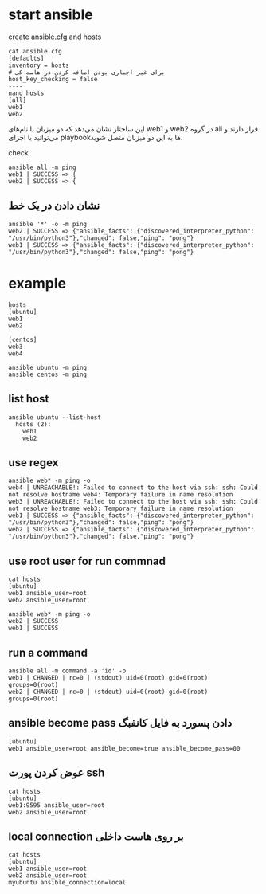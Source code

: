 
# start ansible
create ansible.cfg and hosts
```
cat ansible.cfg
[defaults]
inventory = hosts
# برای غیر اجباری بودن اضافه کردن در هاست کی
host_key_checking = false
----
nano hosts
[all]
web1
web2
```

این ساختار نشان می‌دهد که دو میزبان با نام‌های web1 و web2 در گروه all قرار دارند و می‌توانید با اجرای playbookها به این دو میزبان متصل شوید.

check
```
ansible all -m ping
web1 | SUCCESS => {
web2 | SUCCESS => {
```
## نشان دادن در یک خط
```
ansible '*' -o -m ping
web2 | SUCCESS => {"ansible_facts": {"discovered_interpreter_python": "/usr/bin/python3"},"changed": false,"ping": "pong"}
web1 | SUCCESS => {"ansible_facts": {"discovered_interpreter_python": "/usr/bin/python3"},"changed": false,"ping": "pong"}
```

# example
```
hosts
[ubuntu]
web1
web2

[centos]
web3
web4

ansible ubuntu -m ping
ansible centos -m ping
```

## list host
```
ansible ubuntu --list-host
  hosts (2):
    web1
    web2
```
## use regex
```
ansible web* -m ping -o
web4 | UNREACHABLE!: Failed to connect to the host via ssh: ssh: Could not resolve hostname web4: Temporary failure in name resolution
web3 | UNREACHABLE!: Failed to connect to the host via ssh: ssh: Could not resolve hostname web3: Temporary failure in name resolution
web1 | SUCCESS => {"ansible_facts": {"discovered_interpreter_python": "/usr/bin/python3"},"changed": false,"ping": "pong"}
web2 | SUCCESS => {"ansible_facts": {"discovered_interpreter_python": "/usr/bin/python3"},"changed": false,"ping": "pong"}
```
## use root user for run commnad
```
cat hosts
[ubuntu]
web1 ansible_user=root
web2 ansible_user=root

ansible web* -m ping -o
web2 | SUCCESS 
web1 | SUCCESS 
```
## run a command
```
ansible all -m command -a 'id' -o
web1 | CHANGED | rc=0 | (stdout) uid=0(root) gid=0(root) groups=0(root)
web2 | CHANGED | rc=0 | (stdout) uid=0(root) gid=0(root) groups=0(root)
```

## ansible become pass دادن پسورد به فایل کانفبگ
```
[ubuntu]
web1 ansible_user=root ansible_become=true ansible_become_pass=00
```
## عوض کردن پورت ssh
```
cat hosts
[ubuntu]
web1:9595 ansible_user=root
web2 ansible_user=root
```
## local connection بر روی هاست داخلی
```
cat hosts
[ubuntu]
web1 ansible_user=root
web2 ansible_user=root
myubuntu ansible_connection=local
```
